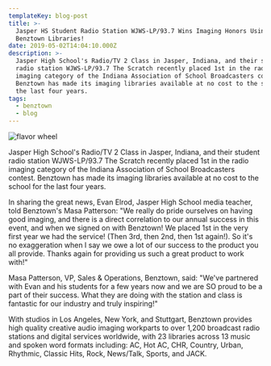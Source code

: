 ```yaml
---
templateKey: blog-post
title: >-
  Jasper HS Student Radio Station WJWS-LP/93.7 Wins Imaging Honors Using
  Benztown Libraries! 
date: 2019-05-02T14:04:10.000Z
description: >-
  Jasper High School's Radio/TV 2 Class in Jasper, Indiana, and their student
  radio station WJWS-LP/93.7 The Scratch recently placed 1st in the radio
  imaging category of the Indiana Association of School Broadcasters contest.
  Benztown has made its imaging libraries available at no cost to the school for
  the last four years.
tags:
  - benztown
  - blog
---
```

![flavor wheel](/img/flavor_wheel.jpg)

Jasper High School's Radio/TV 2 Class in Jasper, Indiana, and their student radio station WJWS-LP/93.7 The Scratch recently placed 1st in the radio imaging category of the Indiana Association of School Broadcasters contest. Benztown has made its imaging libraries available at no cost to the school for the last four years.



In sharing the great news, Evan Elrod, Jasper High School media teacher, told Benztown's Masa Patterson: "We really do pride ourselves on having good imaging, and there is a direct correlation to our annual success in this event, and when we signed on with Benztown! We placed 1st in the very first year we had the service! (Then 3rd, then 2nd, then 1st again!). So it's no exaggeration when I say we owe a lot of our success to the product you all provide. Thanks again for providing us such a great product to work with!"



Masa Patterson, VP, Sales & Operations, Benztown, said: "We've partnered with Evan and his students for a few years now and we are SO proud to be a part of their success. What they are doing with the station and class is fantastic for our industry and truly inspiring!"



With studios in Los Angeles, New York, and Stuttgart, Benztown provides high quality creative audio imaging workparts to over 1,200 broadcast radio stations and digital services worldwide, with 23 libraries across 13 music and spoken word formats including: AC, Hot AC, CHR, Country, Urban, Rhythmic, Classic Hits, Rock, News/Talk, Sports, and JACK.
